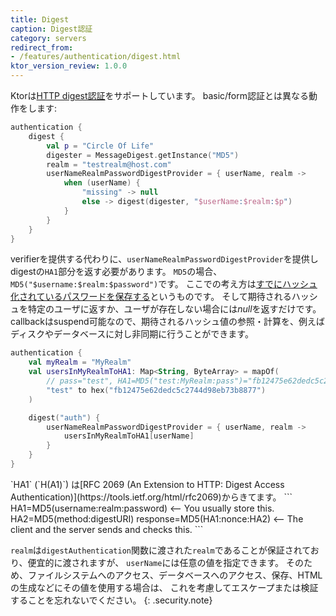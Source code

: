 ```yaml
---
title: Digest
caption: Digest認証
category: servers
redirect_from:
- /features/authentication/digest.html
ktor_version_review: 1.0.0
---
```


Ktorは[HTTP digest認証](https://en.wikipedia.org/wiki/Digest_access_authentication)をサポートしています。
basic/form認証とは異なる動作をします:

```kotlin
authentication {
    digest {
        val p = "Circle Of Life"
        digester = MessageDigest.getInstance("MD5")
        realm = "testrealm@host.com"
        userNameRealmPasswordDigestProvider = { userName, realm ->
            when (userName) {
                "missing" -> null
                else -> digest(digester, "$userName:$realm:$p")
            }
        }
    }
}
```

verifierを提供する代わりに、`userNameRealmPasswordDigestProvider`を提供しdigestの`HA1`部分を返す必要があります。
`MD5`の場合、`MD5("$username:$realm:$password")`です。
ここでの考え方は[すでにハッシュ化されているパスワードを保存する](https://tools.ietf.org/html/rfc2069#section-3.5)というものです。
そして期待されるハッシュを特定のユーザに返すか、ユーザが存在しない場合には*null*を返すだけです。
callbackはsuspend可能なので、期待されるハッシュ値の参照・計算を、例えばディスクやデータベースに対し非同期に行うことができます。

```kotlin
authentication {
    val myRealm = "MyRealm"
    val usersInMyRealmToHA1: Map<String, ByteArray> = mapOf(
        // pass="test", HA1=MD5("test:MyRealm:pass")="fb12475e62dedc5c2744d98eb73b8877"
        "test" to hex("fb12475e62dedc5c2744d98eb73b8877")
    )

    digest("auth") {
        userNameRealmPasswordDigestProvider = { userName, realm ->
            usersInMyRealmToHA1[userName]
        }
    }
}
```

<div markdown="1" class="note" style="margin-bottom:1em;">
`HA1` (`H(A1)`) は[RFC 2069 (An Extension to HTTP: Digest Access Authentication)](https://tools.ietf.org/html/rfc2069)からきてます。  
```
HA1=MD5(username:realm:password) <-- You usually store this.
HA2=MD5(method:digestURI)
response=MD5(HA1:nonce:HA2) <-- The client and the server sends and checks this.
```
</div>

`realm`は`digestAuthentication`関数に渡された`realm`であることが保証されており、便宜的に渡されますが、
`userName`には任意の値を指定できます。
そのため、ファイルシステムへのアクセス、データベースへのアクセス、保存、HTMLの生成などにその値を使用する場合は、
これを考慮してエスケープまたは検証することを忘れないでください。
{: .security.note}